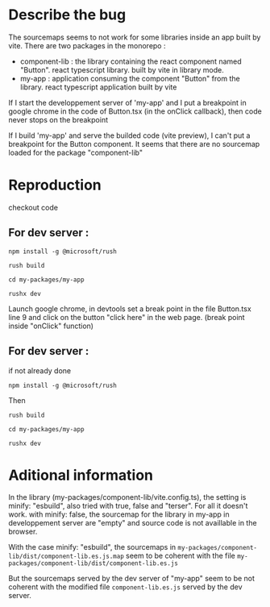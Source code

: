 # Describe the bug

The sourcemaps seems to not work for some libraries inside an app built by vite.
There are two packages in the monorepo :

- component-lib : the library containing the react component named "Button". react typescript library. built by vite in library mode.
- my-app : application consuming the component "Button" from the library. react typescript application built by vite

If I start the developpement server of 'my-app' and I put a breakpoint in google chrome in the code of Button.tsx (in the onClick callback), then code never stops on the breakpoint

If I build 'my-app' and serve the builded code (vite preview), I can't put a breakpoint for the Button component. It seems that there are no sourcemap loaded for the package "component-lib"

# Reproduction

checkout code

## For dev server :

```shell
npm install -g @microsoft/rush

rush build

cd my-packages/my-app

rushx dev
```

Launch google chrome, in devtools set a break point in the file Button.tsx line 9 and click on the button "click here" in the web page. (break point inside "onClick" function)

## For dev server :

if not already done

```shell
npm install -g @microsoft/rush
```

Then

```shell
rush build

cd my-packages/my-app

rushx dev
```

# Aditional information

In the library (my-packages/component-lib/vite.config.ts),
the setting is minify: "esbuild", also tried with true, false and "terser". For all it doesn't work.
with minify: false, the sourcemap for the library in my-app in developpement server are "empty" and source code is not availlable in the browser.

With the case minify: "esbuild",
the sourcemaps in
`my-packages/component-lib/dist/component-lib.es.js.map` seem to be coherent with the file `my-packages/component-lib/dist/component-lib.es.js`

But the sourcemaps served by the dev server of "my-app" seem to be not coherent with the modified file `component-lib.es.js` served by the dev server.
